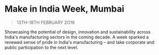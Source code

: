 # Make in India Week, Mumbai

> 13TH-18TH FEBRUARY 2O16

Showcasing the potential of design, innovation and sustainability across India's manufacturing sectors in the coming decade. A week sparked a renewed sense of pride in India's manufacturing – and take corporate and public participation to the next level.


